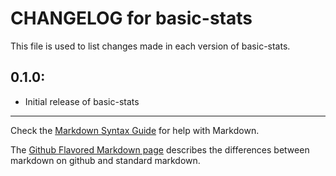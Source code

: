 # CHANGELOG for basic-stats

This file is used to list changes made in each version of basic-stats.

## 0.1.0:

* Initial release of basic-stats

- - -
Check the [Markdown Syntax Guide](http://daringfireball.net/projects/markdown/syntax) for help with Markdown.

The [Github Flavored Markdown page](http://github.github.com/github-flavored-markdown/) describes the differences between markdown on github and standard markdown.
